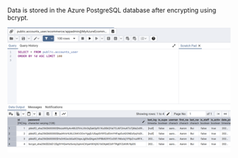 Data is stored in the Azure PostgreSQL database after encrypting using bcrypt.

![alt text](image-9.png)
